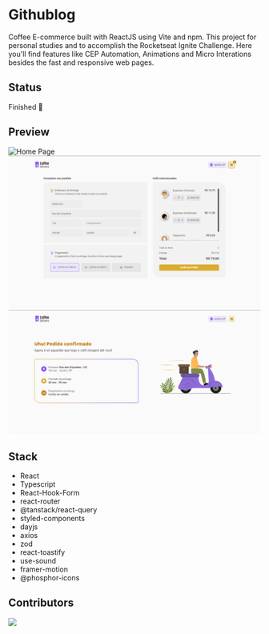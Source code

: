 # Githublog

Coffee E-commerce built with ReactJS using Vite and npm. This project for personal studies and to accomplish the Rocketseat Ignite Challenge. Here you'll find features like CEP Automation, Animations and Micro Interations besides the fast and responsive web pages.

## Status

Finished 🚀

## Preview

![Home Page](./.github/coffe-home.png)
![Checkout Page](./.github/coffee-checkout.png)
![Success Page](./.github/coffee-success.png)

## Stack

- React
- Typescript
- React-Hook-Form
- react-router
- @tanstack/react-query
- styled-components
- dayjs
- axios
- zod
- react-toastify
- use-sound
- framer-motion
- @phosphor-icons

## Contributors

<img src="https://contrib.rocks/image?repo=victorhsdev/coffee-delivery"/>
